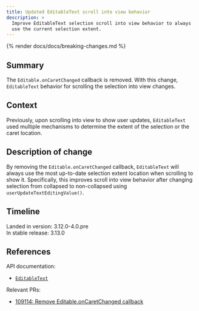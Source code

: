 ```yaml
---
title: Updated EditableText scroll into view behavior
description: >
  Improve EditableText selection scroll into view behavior to always
  use the current selection extent.
---
```


{% render docs/docs/breaking-changes.md %}

## Summary

The `Editable.onCaretChanged` callback is removed. With this change,
`EditableText` behavior for scrolling the selection into view
changes.

## Context

Previously, upon scrolling into view to show user updates, `EditableText`
used multiple mechanisms to determine the extent of the selection or the
caret location.

## Description of change

By removing the `Editable.onCaretChanged` callback, `EditableText` will always
use the most up-to-date selection extent location when scrolling to show it.
Specifically, this improves scroll into view behavior after
changing selection from collapsed to non-collapsed using
`userUpdateTextEditingValue()`.

## Timeline

Landed in version: 3.12.0-4.0.pre<br>
In stable release: 3.13.0

## References

API documentation:

* [`EditableText`]({{site.api}}/flutter/widgets/EditableText-class.html)

Relevant PRs:

* [109114: Remove Editable.onCaretChanged callback]({{site.repo.flutter}}/pull/109114)
